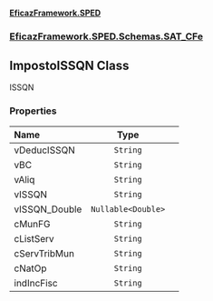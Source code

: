 #### [EficazFramework.SPED](EficazFrameworkSPED.md 'EficazFramework SPED')
### [EficazFramework.SPED.Schemas.SAT_CFe](EficazFramework.SPED.Schemas.SAT_CFe.md 'EficazFramework.SPED.Schemas.SAT_CFe')

## ImpostoISSQN Class

ISSQN
### Properties

| Name | Type | |
| :--- | :---: | :--- |
| vDeducISSQN | `String` |  |
| vBC | `String` |  |
| vAliq | `String` |  |
| vISSQN | `String` |  |
| vISSQN_Double | `Nullable<Double>` |  |
| cMunFG | `String` |  |
| cListServ | `String` |  |
| cServTribMun | `String` |  |
| cNatOp | `String` |  |
| indIncFisc | `String` |  |
